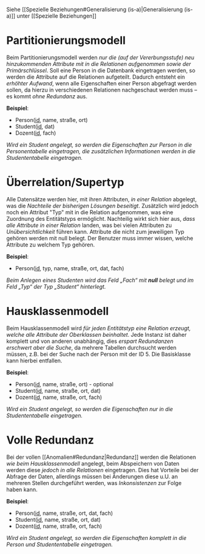 Siehe [[Spezielle Beziehungen#Generalisierung (is-a)|Generalisierung (is-a)]] unter [[Spezielle Beziehungen]]
# Partitionierungsmodell
Beim Partitionierungsmodell werden *nur die (auf der Vererbungsstufe) neu hinzukommenden Attribute mit in die Relationen aufgenommen sowie der Primärschlüssel*. Soll eine Person in die Datenbank eingetragen werden, so werden die Attribute auf die Relationen aufgeteilt. Dadurch entsteht ein *erhöhter Aufwand*, wenn alle Eigenschaften einer Person abgefragt werden sollen, da hierzu in verschiedenen Relationen nachgeschaut werden muss – es kommt *ohne Redundanz* aus.

**Beispiel**:
- Person(<u>id</u>, name, straße, ort)
- Student(<u>id</u>, dat)
- Dozent(<u>id</u>, fach)

*Wird ein Student angelegt, so werden die Eigenschaften zur Person in die Personentabelle eingetragen, die zusätzlichen Informationen werden in die Studententabelle eingetragen.*

# Überrelation/Supertyp
Alle Datensätze werden hier, mit ihren Attributen, *in einer Relation* abgelegt, was die *Nachteile der bisherigen Lösungen beseitigt*. Zusätzlich wird jedoch noch ein Attribut "Typ" mit in die Relation aufgenommen, was eine Zuordnung des Entitätstyps ermöglicht. Nachteilig wirkt sich hier aus, *dass alle Attribute in einer Relation* landen, was bei vielen Attributen zu *Unübersichtlichkeit* führen kann. Attribute die nicht zum jeweiligen Typ gehören werden mit null belegt. Der Benutzer muss immer wissen, welche Attribute zu welchem Typ gehören.

**Beispiel**:
- Person(<u>id</u>, typ, name, straße, ort, dat, fach)

*Beim Anlegen eines Studenten wird das Feld „Fach“ mit __null__ belegt und im Feld „Typ“ der Typ „Student“ hinterlegt.*

# Hausklassenmodell
Beim Hausklassenmodell wird *für jeden Entitätstyp eine Relation erzeugt, welche alle Attribute der Oberklassen beinhaltet*. Jede Instanz ist daher komplett und von anderen unabhängig, dies *erspart Redundanzen erschwert aber die Suche*, da mehrere Tabellen durchsucht werden müssen, z.B. bei der Suche nach der Person mit der ID 5. Die Basisklasse kann hierbei entfallen.

**Beispiel**:
- Person(<u>id</u>, name, straße, ort) - optional
- Student(<u>id</u>, name, straße, ort, dat)
- Dozent(<u>id</u>, name, straße, ort, fach)

*Wird ein Student angelegt, so werden die Eigenschaften nur in die Studententabelle eingetragen.*

# Volle Redundanz
Bei der vollen [[Anomalien#Redundanz|Redundanz]] werden die Relationen *wie beim Hausklassenmodell* angelegt, beim Abspeichern von Daten werden diese *jedoch in alle Relationen* eingetragen. Dies hat Vorteile bei der Abfrage der Daten, allerdings müssen bei Änderungen diese u.U. an mehreren Stellen durchgeführt werden, was *Inkonsistenzen* zur Folge haben kann.

**Beispiel**:
- Person(<u>id</u>, name, straße, ort, dat, fach)
- Student(<u>id</u>, name, straße, ort, dat)
- Dozent(<u>id</u>, name, straße, ort, fach)

*Wird ein Student angelegt, so werden die Eigenschaften komplett in die Person und Studententabelle eingetragen.*
